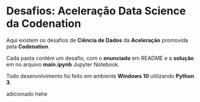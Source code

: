 # Desafios: Aceleração Data Science da Codenation

Aqui existem os desafios de **Ciência de Dados** da **Aceleração** promovida pela **Codenation**. 

Cada pasta contém um desafio, com o **enunciado** em README e a **solução** em no arquivo **main.ipynb** Jupyter Notebook.

Todo desenvolvimento foi feito em ambiente **Windows 10** utilizando **Python 3**.

adicionado hehe